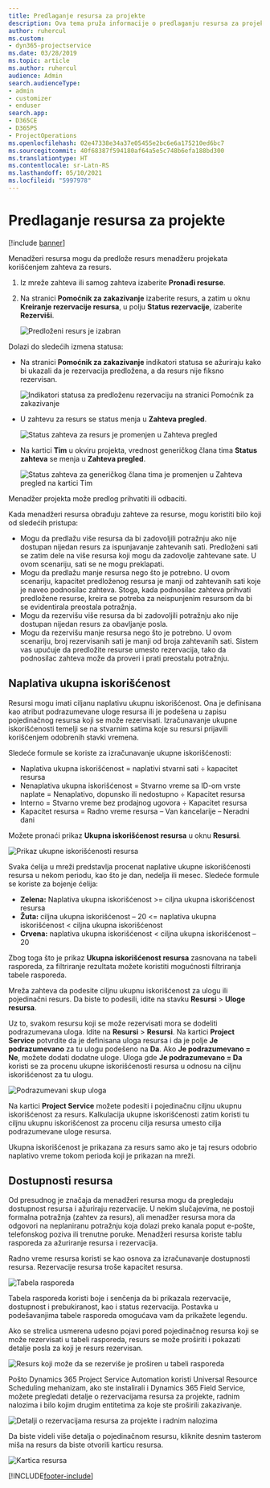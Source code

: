 ```yaml
---
title: Predlaganje resursa za projekte
description: Ova tema pruža informacije o predlaganju resursa za projekte.
author: ruhercul
ms.custom:
- dyn365-projectservice
ms.date: 03/28/2019
ms.topic: article
ms.author: ruhercul
audience: Admin
search.audienceType:
- admin
- customizer
- enduser
search.app:
- D365CE
- D365PS
- ProjectOperations
ms.openlocfilehash: 02e47338e34a37e05455e2bc6e6a175210ed6bc7
ms.sourcegitcommit: 40f68387f594180af64a5e5c748b6efa188bd300
ms.translationtype: HT
ms.contentlocale: sr-Latn-RS
ms.lasthandoff: 05/10/2021
ms.locfileid: "5997978"
---
```

# <a name="propose-project-resources"></a>Predlaganje resursa za projekte

[!include [banner](../includes/psa-now-project-operations.md)]

Menadžeri resursa mogu da predlože resurs menadžeru projekata korišćenjem zahteva za resurs.

1. Iz mreže zahteva ili samog zahteva izaberite **Pronađi resurse**.
2. Na stranici **Pomoćnik za zakazivanje** izaberite resurs, a zatim u oknu **Kreiranje rezervacije resursa**, u polju **Status rezervacije**, izaberite **Rezerviši**.

    ![Predloženi resurs je izabran](media/Resource-Management-image62.png)

Dolazi do sledećih izmena statusa:

- Na stranici **Pomoćnik za zakazivanje** indikatori statusa se ažuriraju kako bi ukazali da je rezervacija predložena, a da resurs nije fiksno rezervisan.

    ![Indikatori statusa za predloženu rezervaciju na stranici Pomoćnik za zakazivanje](media/Resource-Management-image63.png)

- U zahtevu za resurs se status menja u **Zahteva pregled**.

    ![Status zahteva za resurs je promenjen u Zahteva pregled](media/Resource-Management-image64.png)

- Na kartici **Tim** u okviru projekta, vrednost generičkog člana tima **Status zahteva** se menja u **Zahteva pregled**.

    ![Status zahteva za generičkog člana tima je promenjen u Zahteva pregled na kartici Tim](media/Resource-Management-image48.png)

Menadžer projekta može predlog prihvatiti ili odbaciti.

Kada menadžeri resursa obrađuju zahteve za resurse, mogu koristiti bilo koji od sledećih pristupa:

- Mogu da predlažu više resursa da bi zadovoljili potražnju ako nije dostupan nijedan resurs za ispunjavanje zahtevanih sati. Predloženi sati se zatim dele na više resursa koji mogu da zadovolje zahtevane sate. U ovom scenariju, sati se ne mogu preklapati.
- Mogu da predlažu manje resursa nego što je potrebno. U ovom scenariju, kapacitet predloženog resursa je manji od zahtevanih sati koje je naveo podnosilac zahteva. Stoga, kada podnosilac zahteva prihvati predložene resurse, kreira se potreba za neispunjenim resursom da bi se evidentirala preostala potražnja.
- Mogu da rezervišu više resursa da bi zadovoljili potražnju ako nije dostupan nijedan resurs za obavljanje posla.
- Mogu da rezervišu manje resursa nego što je potrebno. U ovom scenariju, broj rezervisanih sati je manji od broja zahtevanih sati. Sistem vas upućuje da predložite resurse umesto rezervacija, tako da podnosilac zahteva može da proveri i prati preostalu potražnju.

## <a name="billable-utilization"></a>Naplativa ukupna iskorišćenost

Resursi mogu imati ciljanu naplativu ukupnu iskorišćenost. Ona je definisana kao atribut podrazumevane uloge resursa ili je podešena u zapisu pojedinačnog resursa koji se može rezervisati. Izračunavanje ukupne iskorišćenosti temelji se na stvarnim satima koje su resursi prijavili korišćenjem odobrenih stavki vremena.

Sledeće formule se koriste za izračunavanje ukupne iskorišćenosti:

- Naplativa ukupna iskorišćenost = naplativi stvarni sati ÷ kapacitet resursa
- Nenaplativa ukupna iskorišćenost = Stvarno vreme sa ID-om vrste naplate = Nenaplativo, dopunsko ili nedostupno ÷ Kapacitet resursa
- Interno = Stvarno vreme bez prodajnog ugovora ÷ Kapacitet resursa
- Kapacitet resursa = Radno vreme resursa – Van kancelarije – Neradni dani

Možete pronaći prikaz **Ukupna iskorišćenost resursa** u oknu **Resursi**.

![Prikaz ukupne iskorišćenosti resursa](media/Resource-Management-image65.png)

Svaka ćelija u mreži predstavlja procenat naplative ukupne iskorišćenosti resursa u nekom periodu, kao što je dan, nedelja ili mesec. Sledeće formule se koriste za bojenje ćelija:

- **Zelena:** Naplativa ukupna iskorišćenost \>= ciljna ukupna iskorišćenost resursa
- **Žuta:** ciljna ukupna iskorišćenost – 20 \<= naplativa ukupna iskorišćenost \< ciljna ukupna iskorišćenost
- **Crvena:** naplativa ukupna iskorišćenost \< ciljna ukupna iskorišćenost – 20

Zbog toga što je prikaz **Ukupna iskorišćenost resursa** zasnovana na tabeli rasporeda, za filtriranje rezultata možete koristiti mogućnosti filtriranja tabele rasporeda.

Mreža zahteva da podesite ciljnu ukupnu iskorišćenost za ulogu ili pojedinačni resurs. Da biste to podesili, idite na stavku **Resursi** \> **Uloge resursa**.

Uz to, svakom resursu koji se može rezervisati mora se dodeliti podrazumevana uloga. Idite na **Resursi** \> **Resursi**. Na kartici **Project Service** potvrdite da je definisana uloga resursa i da je polje **Je podrazumevano** za tu ulogu podešeno na **Da**. Ako **Je podrazumevano = Ne**, možete dodati dodatne uloge. Uloga gde **Je podrazumevano = Da** koristi se za procenu ukupne iskorišćenosti resursa u odnosu na ciljnu iskorišćenost za tu ulogu.

![Podrazumevani skup uloga](media/Resource-Management-image67.png)

Na kartici **Project Service** možete podesiti i pojedinačnu ciljnu ukupnu iskorišćenost za resurs. Kalkulacija ukupne iskorišćenosti zatim koristi tu ciljnu ukupnu iskorišćenost za procenu cilja resursa umesto cilja podrazumevane uloge resursa.

Ukupna iskorišćenost je prikazana za resurs samo ako je taj resurs odobrio naplativo vreme tokom perioda koji je prikazan na mreži.

## <a name="resource-availability"></a>Dostupnosti resursa

Od presudnog je značaja da menadžeri resursa mogu da pregledaju dostupnost resursa i ažuriraju rezervacije. U nekim slučajevima, ne postoji formalna potražnja (zahtev za resurs), ali menadžer resursa mora da odgovori na neplaniranu potražnju koja dolazi preko kanala poput e-pošte, telefonskog poziva ili trenutne poruke. Menadžeri resursa koriste tablu rasporeda za ažuriranje resursa i rezervacija.

Radno vreme resursa koristi se kao osnova za izračunavanje dostupnosti resursa. Rezervacije resursa troše kapacitet resursa.

![Tabela rasporeda](media/Resource-Management-image68.png)

Tabela rasporeda koristi boje i senčenja da bi prikazala rezervacije, dostupnost i prebukiranost, kao i status rezervacija. Postavka u podešavanjima tabele rasporeda omogućava vam da prikažete legendu.

Ako se strelica usmerena udesno pojavi pored pojedinačnog resursa koji se može rezervisati u tabeli rasporeda, resurs se može proširiti i pokazati detalje posla za koji je resurs rezervisan.

![Resurs koji može da se rezerviše je proširen u tabeli rasporeda](media/Resource-Management-image69.png)

Pošto Dynamics 365 Project Service Automation koristi Universal Resource Scheduling mehanizam, ako ste instalirali i Dynamics 365 Field Service, možete pregledati detalje o rezervacijama resursa za projekte, radnim nalozima i bilo kojim drugim entitetima za koje ste proširili zakazivanje.

![Detalji o rezervacijama resursa za projekte i radnim nalozima](media/Resource-Management-image70.png)

Da biste videli više detalja o pojedinačnom resursu, kliknite desnim tasterom miša na resurs da biste otvorili karticu resursa.

![Kartica resursa](media/Resource-Management-image71.png)


[!INCLUDE[footer-include](../includes/footer-banner.md)]